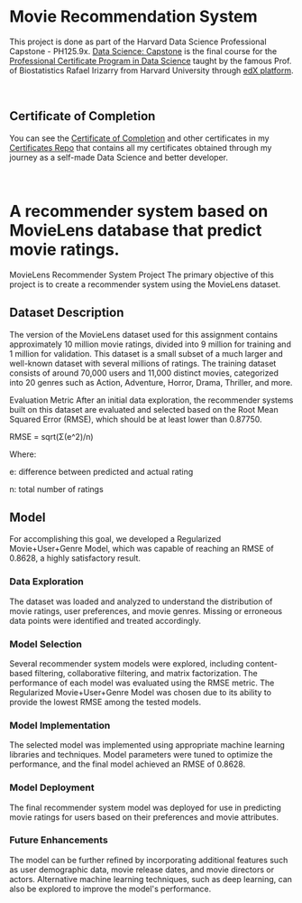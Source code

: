 
# Movie Recommendation System

This project is done as part of the Harvard Data Science Professional Capstone - PH125.9x.
[Data Science: Capstone](https://www.edx.org/course/data-science-capstone) is the final course for the [Professional Certificate Program in Data Science](https://www.edx.org/professional-certificate/harvardx-data-science) taught by the famous Prof. of Biostatistics Rafael Irizarry from Harvard University through [edX platform](https://www.edx.org).

<br/>

## Certificate of Completion
You can see the [Certificate of Completion](https://drive.google.com/drive/folders/1BxyOJFxdxlNcJ4o5Tf8cIS0t9aHWpK2n?usp=share_link) and other certificates in my [Certificates Repo](https://drive.google.com/drive/folders/18qDSyJrg_XFfTNX3burojlAMCdH3XgOx?usp=sharing) that contains all my certificates obtained through my journey as a self-made Data Science and better developer.

<br/>

# A recommender system based on MovieLens database that predict movie ratings.
MovieLens Recommender System Project
The primary objective of this project is to create a recommender system using the MovieLens dataset.

## Dataset Description
The version of the MovieLens dataset used for this assignment contains approximately 10 million movie ratings, divided into 9 million for training and 1 million for validation. This dataset is a small subset of a much larger and well-known dataset with several millions of ratings. The training dataset consists of around 70,000 users and 11,000 distinct movies, categorized into 20 genres such as Action, Adventure, Horror, Drama, Thriller, and more.

Evaluation Metric
After an initial data exploration, the recommender systems built on this dataset are evaluated and selected based on the Root Mean Squared Error (RMSE), which should be at least lower than 0.87750.

RMSE = sqrt(Σ(e^2)/n)

Where:

e: difference between predicted and actual rating

n: total number of ratings

## Model
For accomplishing this goal, we developed a Regularized Movie+User+Genre Model, which was capable of reaching an RMSE of 0.8628, a highly satisfactory result.

### Data Exploration
The dataset was loaded and analyzed to understand the distribution of movie ratings, user preferences, and movie genres.
Missing or erroneous data points were identified and treated accordingly.

### Model Selection
Several recommender system models were explored, including content-based filtering, collaborative filtering, and matrix factorization.
The performance of each model was evaluated using the RMSE metric.
The Regularized Movie+User+Genre Model was chosen due to its ability to provide the lowest RMSE among the tested models.

### Model Implementation
The selected model was implemented using appropriate machine learning libraries and techniques.
Model parameters were tuned to optimize the performance, and the final model achieved an RMSE of 0.8628.

### Model Deployment
The final recommender system model was deployed for use in predicting movie ratings for users based on their preferences and movie attributes.

### Future Enhancements
The model can be further refined by incorporating additional features such as user demographic data, movie release dates, and movie directors or actors.
Alternative machine learning techniques, such as deep learning, can also be explored to improve the model's performance.